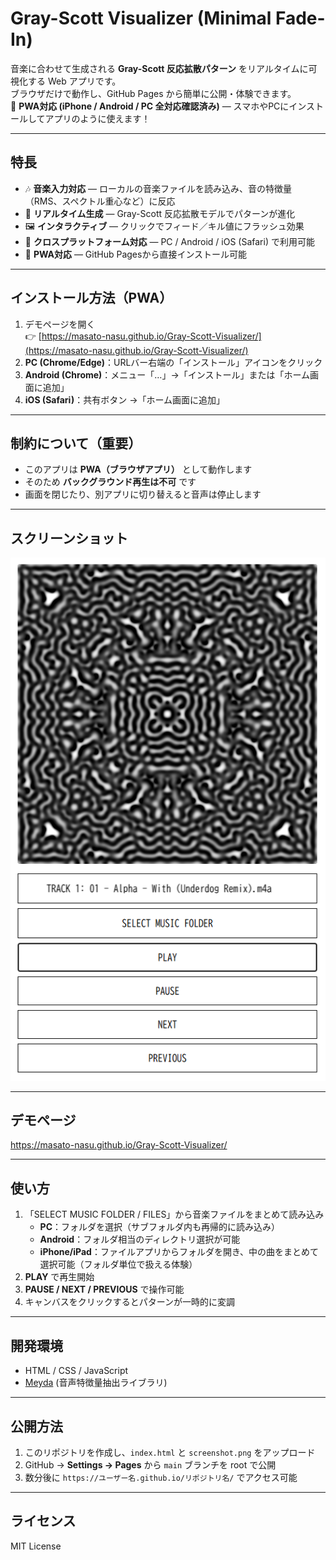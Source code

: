 # Gray-Scott Visualizer (Minimal Fade-In)

音楽に合わせて生成される **Gray-Scott 反応拡散パターン** をリアルタイムに可視化する Web アプリです。  
ブラウザだけで動作し、GitHub Pages から簡単に公開・体験できます。  
📱 **PWA対応 (iPhone / Android / PC 全対応確認済み)** — スマホやPCにインストールしてアプリのように使えます！

---

## 特長
- 🎶 **音楽入力対応** — ローカルの音楽ファイルを読み込み、音の特徴量（RMS、スペクトル重心など）に反応  
- 🌊 **リアルタイム生成** — Gray-Scott 反応拡散モデルでパターンが進化  
- 🖼️ **インタラクティブ** — クリックでフィード／キル値にフラッシュ効果  
- 📱 **クロスプラットフォーム対応** — PC / Android / iOS (Safari) で利用可能  
- 🧩 **PWA対応** — GitHub Pagesから直接インストール可能  

---

## インストール方法（PWA）
1. デモページを開く  
   👉 [https://masato-nasu.github.io/Gray-Scott-Visualizer/](https://masato-nasu.github.io/Gray-Scott-Visualizer/)  
2. **PC (Chrome/Edge)**：URLバー右端の「インストール」アイコンをクリック  
3. **Android (Chrome)**：メニュー「…」→「インストール」または「ホーム画面に追加」  
4. **iOS (Safari)**：共有ボタン →「ホーム画面に追加」  

---

## 制約について（重要）
- このアプリは **PWA（ブラウザアプリ）** として動作します  
- そのため **バックグラウンド再生は不可** です  
- 画面を閉じたり、別アプリに切り替えると音声は停止します  

---

## スクリーンショット

![Gray-Scott Visualizer Screenshot](./screenshot.png)

---

## デモページ

https://masato-nasu.github.io/Gray-Scott-Visualizer/

---

## 使い方
1. 「SELECT MUSIC FOLDER / FILES」から音楽ファイルをまとめて読み込み  
   - **PC**：フォルダを選択（サブフォルダ内も再帰的に読み込み）  
   - **Android**：フォルダ相当のディレクトリ選択が可能  
   - **iPhone/iPad**：ファイルアプリからフォルダを開き、中の曲をまとめて選択可能（フォルダ単位で扱える体験）  
2. **PLAY** で再生開始  
3. **PAUSE / NEXT / PREVIOUS** で操作可能  
4. キャンバスをクリックするとパターンが一時的に変調  

---

## 開発環境
- HTML / CSS / JavaScript  
- [Meyda](https://meyda.js.org/) (音声特徴量抽出ライブラリ)  

---

## 公開方法
1. このリポジトリを作成し、`index.html` と `screenshot.png` をアップロード  
2. GitHub → **Settings → Pages** から `main` ブランチを root で公開  
3. 数分後に `https://ユーザー名.github.io/リポジトリ名/` でアクセス可能  

---

## ライセンス
MIT License
